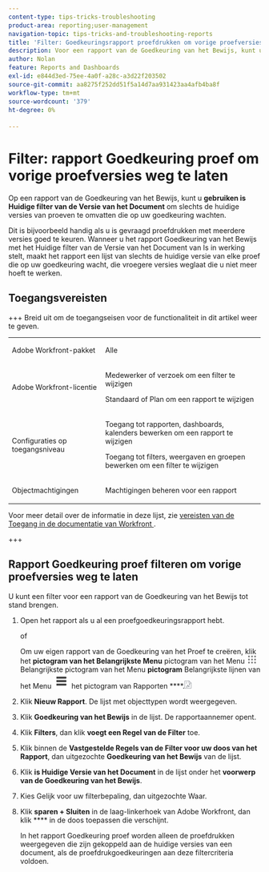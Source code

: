 ```yaml
---
content-type: tips-tricks-troubleshooting
product-area: reporting;user-management
navigation-topic: tips-tricks-and-troubleshooting-reports
title: 'Filter: Goedkeuringsrapport proefdrukken om vorige proefversies weg te laten'
description: Voor een rapport van de Goedkeuring van het Bewijs, kunt u het Is Huidige filter van de Versie van het Document gebruiken om slechts de huidige versies van proeven te omvatten die op uw goedkeuring wachten.
author: Nolan
feature: Reports and Dashboards
exl-id: e844d3ed-75ee-4a0f-a28c-a3d22f203502
source-git-commit: aa8275f252dd51f5a14d7aa931423aa4afb4ba8f
workflow-type: tm+mt
source-wordcount: '379'
ht-degree: 0%

---
```


# Filter: rapport Goedkeuring proef om vorige proefversies weg te laten

<!--Audited: 10/2024-->

Op een rapport van de Goedkeuring van het Bewijs, kunt u **gebruiken is Huidige filter van de Versie van het Document** om slechts de huidige versies van proeven te omvatten die op uw goedkeuring wachten.

Dit is bijvoorbeeld handig als u is gevraagd proefdrukken met meerdere versies goed te keuren. Wanneer u het rapport Goedkeuring van het Bewijs met het Huidige filter van de Versie van het Document van Is in werking stelt, maakt het rapport een lijst van slechts de huidige versie van elke proef die op uw goedkeuring wacht, die vroegere versies weglaat die u niet meer hoeft te werken.

## Toegangsvereisten

+++ Breid uit om de toegangseisen voor de functionaliteit in dit artikel weer te geven. 

<table style="table-layout:auto"> 
 <col> 
 <col> 
 <tbody> 
  <tr> 
   <td role="rowheader">Adobe Workfront-pakket</td> 
   <td> <p>Alle</p> </td> 
  </tr> 
  <tr> 
   <td role="rowheader">Adobe Workfront-licentie</td> 
   <td> 
   <p>Medewerker of verzoek om een filter te wijzigen </p>
   <p>Standaard of Plan om een rapport te wijzigen</p>
  </tr> 
  <tr> 
   <td role="rowheader">Configuraties op toegangsniveau</td> 
   <td> <p>Toegang tot rapporten, dashboards, kalenders bewerken om een rapport te wijzigen</p> <p>Toegang tot filters, weergaven en groepen bewerken om een filter te wijzigen</p> </td> 
  </tr> 
  <tr> 
   <td role="rowheader">Objectmachtigingen</td> 
   <td> <p>Machtigingen beheren voor een rapport</p>  </td> 
  </tr> 
 </tbody> 
</table>

Voor meer detail over de informatie in deze lijst, zie [ vereisten van de Toegang in de documentatie van Workfront ](/help/quicksilver/administration-and-setup/add-users/access-levels-and-object-permissions/access-level-requirements-in-documentation.md).

+++

## Rapport Goedkeuring proef filteren om vorige proefversies weg te laten

U kunt een filter voor een rapport van de Goedkeuring van het Bewijs tot stand brengen.

1. Open het rapport als u al een proefgoedkeuringsrapport hebt.

   of

   <!--
   <p style="color: #ff1493;" data-mc-conditions="QuicksilverOrClassic.Draft mode">Sarah: Add sub bullets for report creation.</p>
   -->

   Om uw eigen rapport van de Goedkeuring van het Proef te creëren, klik het **pictogram van het Belangrijkste Menu** pictogram van het Menu ![ in de hoger-juiste hoek, of het ](assets/main-menu-icon.png) Belangrijkste pictogram van het Menu **pictogram** Belangrijkste lijnen van het Menu ![ in de upper-left hoek, dan klik ](assets/lines-main-menu.png) het pictogram van Rapporten ****.![](assets/reports-in-main-menu.png)

1. Klik **Nieuw Rapport**. De lijst met objecttypen wordt weergegeven.
1. Klik **Goedkeuring van het Bewijs** in de lijst.
De rapportaannemer opent.
1. Klik **Filters**, dan klik **voegt een Regel van de Filter** toe.

   <!--
   <p style="color: #ff1493;" data-mc-conditions="QuicksilverOrClassic.Draft mode">Tell Proof Lehi this isn't visible unless you scroll to it over on the right, not at all obvious. When on a laptop.</p>
   -->

1. Klik binnen de **Vastgestelde Regels van de Filter voor uw doos van het Rapport**, dan uitgezochte **Goedkeuring van het Bewijs** van de lijst.
1. Klik **is Huidige Versie van het Document** in de lijst onder het **voorwerp van de Goedkeuring van het Bewijs**.
1. Kies Gelijk voor uw filterbepaling, dan uitgezochte Waar.
1. Klik **sparen + Sluiten** in de laag-linkerhoek van Adobe Workfront, dan klik **** in de doos toepassen die verschijnt.

   In het rapport Goedkeuring proef worden alleen de proefdrukken weergegeven die zijn gekoppeld aan de huidige versies van een document, als de proefdrukgoedkeuringen aan deze filtercriteria voldoen.
